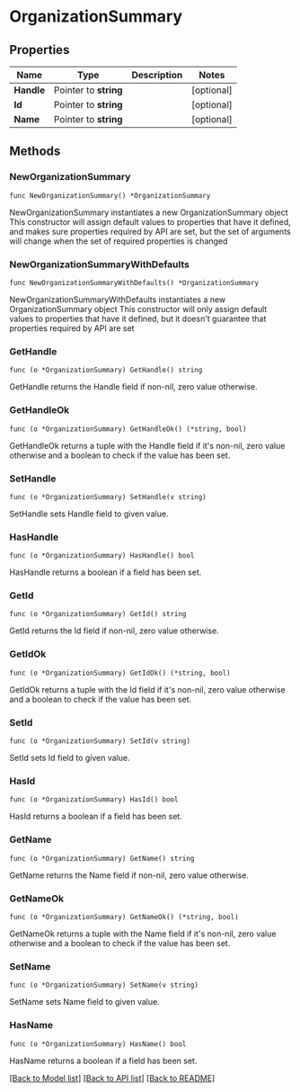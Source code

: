 # OrganizationSummary

## Properties

Name | Type | Description | Notes
------------ | ------------- | ------------- | -------------
**Handle** | Pointer to **string** |  | [optional] 
**Id** | Pointer to **string** |  | [optional] 
**Name** | Pointer to **string** |  | [optional] 

## Methods

### NewOrganizationSummary

`func NewOrganizationSummary() *OrganizationSummary`

NewOrganizationSummary instantiates a new OrganizationSummary object
This constructor will assign default values to properties that have it defined,
and makes sure properties required by API are set, but the set of arguments
will change when the set of required properties is changed

### NewOrganizationSummaryWithDefaults

`func NewOrganizationSummaryWithDefaults() *OrganizationSummary`

NewOrganizationSummaryWithDefaults instantiates a new OrganizationSummary object
This constructor will only assign default values to properties that have it defined,
but it doesn't guarantee that properties required by API are set

### GetHandle

`func (o *OrganizationSummary) GetHandle() string`

GetHandle returns the Handle field if non-nil, zero value otherwise.

### GetHandleOk

`func (o *OrganizationSummary) GetHandleOk() (*string, bool)`

GetHandleOk returns a tuple with the Handle field if it's non-nil, zero value otherwise
and a boolean to check if the value has been set.

### SetHandle

`func (o *OrganizationSummary) SetHandle(v string)`

SetHandle sets Handle field to given value.

### HasHandle

`func (o *OrganizationSummary) HasHandle() bool`

HasHandle returns a boolean if a field has been set.

### GetId

`func (o *OrganizationSummary) GetId() string`

GetId returns the Id field if non-nil, zero value otherwise.

### GetIdOk

`func (o *OrganizationSummary) GetIdOk() (*string, bool)`

GetIdOk returns a tuple with the Id field if it's non-nil, zero value otherwise
and a boolean to check if the value has been set.

### SetId

`func (o *OrganizationSummary) SetId(v string)`

SetId sets Id field to given value.

### HasId

`func (o *OrganizationSummary) HasId() bool`

HasId returns a boolean if a field has been set.

### GetName

`func (o *OrganizationSummary) GetName() string`

GetName returns the Name field if non-nil, zero value otherwise.

### GetNameOk

`func (o *OrganizationSummary) GetNameOk() (*string, bool)`

GetNameOk returns a tuple with the Name field if it's non-nil, zero value otherwise
and a boolean to check if the value has been set.

### SetName

`func (o *OrganizationSummary) SetName(v string)`

SetName sets Name field to given value.

### HasName

`func (o *OrganizationSummary) HasName() bool`

HasName returns a boolean if a field has been set.


[[Back to Model list]](../README.md#documentation-for-models) [[Back to API list]](../README.md#documentation-for-api-endpoints) [[Back to README]](../README.md)


